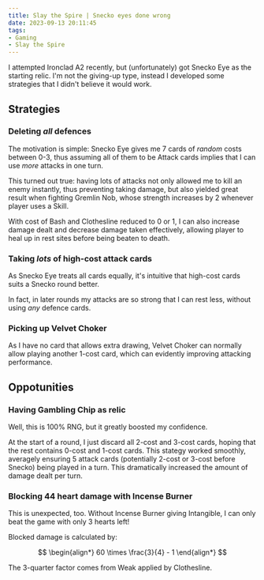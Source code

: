 ```yaml
---
title: Slay the Spire | Snecko eyes done wrong
date: 2023-09-13 20:11:45
tags:
- Gaming
- Slay the Spire
---
```


I attempted Ironclad A2 recently, but (unfortunately) got Snecko Eye as the starting relic. I'm not the giving-up type, instead I developed some strategies that I didn't believe it would work.

## Strategies

### Deleting *all* defences

The motivation is simple: Snecko Eye gives me 7 cards of *random* costs between 0-3, thus assuming all of them to be Attack cards implies that I can use *more* attacks in one turn.

This turned out true: having lots of attacks not only allowed me to kill an enemy instantly, thus preventing taking damage, but also yielded great result when fighting Gremlin Nob, whose strength increases by 2 whenever player uses a Skill.

With cost of Bash and Clothesline reduced to 0 or 1, I can also increase damage dealt and decrease damage taken effectively, allowing player to heal up in rest sites before being beaten to death.

### Taking *lots* of high-cost attack cards

As Snecko Eye treats all cards equally, it's intuitive that high-cost cards suits a Snecko round better.

In fact, in later rounds my attacks are so strong that I can rest less, without using *any* defence cards.

### Picking up Velvet Choker

As I have no card that allows extra drawing, Velvet Choker can normally allow playing another 1-cost card, which can evidently improving attacking performance.

## Oppotunities

### Having Gambling Chip as relic

Well, this is 100% RNG, but it greatly boosted my confidence.

At the start of a round, I just discard all 2-cost and 3-cost cards, hoping that the rest contains 0-cost and 1-cost cards. This stategy worked smoothly, averagely ensuring 5 attack cards (potentially 2-cost or 3-cost before Snecko) being played in a turn. This dramatically increased the amount of damage dealt per turn.

### Blocking 44 heart damage with Incense Burner

This is unexpected, too. Without Incense Burner giving Intangible, I can only beat the game with only 3 hearts left!

Blocked damage is calculated by:

$$
\begin{align*}
60 \times \frac{3}{4} - 1
\end{align*}
$$

The 3-quarter factor comes from Weak applied by Clothesline.
